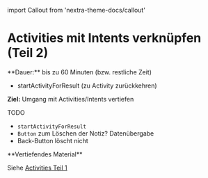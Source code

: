 import Callout from 'nextra-theme-docs/callout'

# Activities mit Intents verknüpfen (Teil 2)

<Callout>
  **Dauer:** bis zu 60 Minuten (bzw. restliche Zeit)

  - startActivityForResult (zu Activity zurückkehren)

  **Ziel:** Umgang mit Activities/Intents vertiefen
</Callout>

TODO

-  `startActivityForResult`
- `Button` zum Löschen der Notiz? Datenübergabe
-  Back-Button löscht nicht

<Callout type="warning">
**Vertiefendes Material**

Siehe [Activities Teil 1](/mobile/03-android/activities1)
</Callout>
